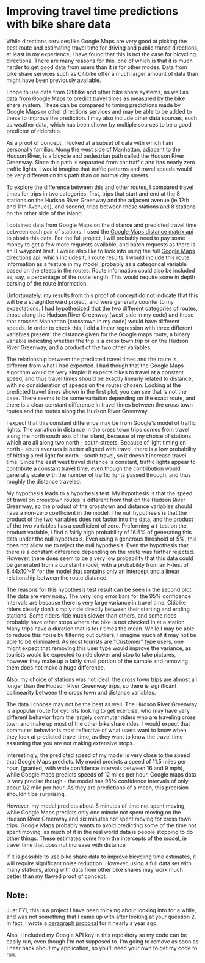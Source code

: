 Improving travel time predictions with bike share data
======================================================

While directions services like Google Maps are very good at picking the best route and estimating travel time for driving and public transit directions, at least in my experience, I have found that this is not the case for bicycling directions.
There are many reasons for this, one of which is that it is much harder to get good data from users than it is for other modes.
Data from bike share services such as Citibike offer a much larger amount of data than might have been previously available.

I hope to use data from Citibike and other bike share systems, as well as data from Google Maps to predict travel times as measured by the bike share system.
These can be compared to timing predictions made by Google Maps or other directions services and may be able to be added to these to improve the prediction.
I may also include other data sources, such  as weather data, which has been shown by multiple sources to be a good predictor of ridership.

As a proof of concept, I looked at a subset of data with which I am personally familiar.
Along the west side of Manhattan, adjacent to the Hudson River, is a bicycle and pedestrian path called the Hudson River Greenway.
Since this path is separated from car traffic and has nearly zero traffic lights, I would imagine that traffic patterns and travel speeds would be very different on this path than on normal city streets.

To explore the difference between this and other routes, I compared travel times for trips in two categories: first, trips that start and end at the 8 stations on the Hudson River Greenway and the adjacent avenue (ie 12th and 11th Avenues), and second, trips between these stations and 8 stations on the other side of the island.

I obtained data from Google Maps on the distance and predicted travel time between each pair of stations.
I used the [Google Maps distance matrix api](https://developers.google.com/maps/documentation/distance-matrix/intro) to obtain this data.
For the full project, I will probably need to pay some money to get a few more requests available, and batch requests as there is an 8 waypoint limit.
I would also like to look into using the full [Google Maps directions api](https://developers.google.com/maps/documentation/directions/intro), which includes full route results.
I would include this route information as a feature in my model, probably as a categorical variable based on the steets in the routes.
Route information could also be included as, say, a percentage of the route length.
This would require some in depth parsing of the route information.

Unfortunately, my results from this proof of concept do not indicate that this will be a straightforward project, and were generally counter to my expectations.
I had hypothesized that the two different categories of routes, those along the Hudson River Greenway (west_side in my code) and those that crossed Manhattan (crosstown in my code) would have different speeds.
In order to check this, I did a linear regression with three different variables present: the distance given for the Google maps route, a binary variable indicating whether the trip is a cross town trip or on the Hudson River Greenway, and a product of the two other variables.

The relationship between the predicted travel times and the route is different from what I had expected.
I had though that the Google Maps algorithm would be very simple: it expects bikes to travel at a constant speed, and thus travel times should be exactly linearly related to distance, with no consideration of speeds on the routes chosen.
Looking at the predicted travel times shown in the first plot, you can see that is not the case.
There seems to be some variation depending on the exact route, and there is a clear constant difference in travel times between the cross town routes and the routes along the Hudson River Greenway.

I expect that this constant difference may be from Google's model of traffic lights.
The variation in distance in the cross town trips comes from travel along the north south axis of the island, because of my choice of stations which are all along two north - south streets.
Because of light timing on north - south avenues is better aligned with travel, there is a low probability of hitting a red light for north - south travel, so it doesn't increase travel time.
Since the east west travel distance is constant, traffic lights appear to contribute a constant travel time, even though the contribution would generally scale with the number of traffic lights passed through, and thus roughly the distance traveled.


My hypothesis leads to a hypothesis test.
My hypothesis is that the speed of travel on crosstown routes is different from that on the Hudson River Greenway, so the product of the crosstown and distance variables should have a non-zero coefficient in the model.
The null hypothesis is that the product of the two variables does not factor into the data, and the product of the two variables has a coefficient of zero.
Preforming a t-test on the product variable, I find a fairly high probability of 16.5% of generating this data under the null hypothesis.
Even using a generous threshold of 5%, this does not allow me to reject the null hypothesis.
Even the hypothesis that there is a constant difference depending on the route was further rejected.
However, there does seem to be a very low probability that this data could be generated from a constant model, with a probability from an F-test of 8.44x10^-11 for the model that contains only an intercept and a linear relationship between the route distance.

The reasons for this hypothesis test result can be seen in the second plot. The data are very noisy.
The very long error bars for the 95% confidence intervals are because there is very large variance in travel time.
Citibike riders clearly don't simply ride directly between their starting and ending stations.
Some riders ride much slower than others, and some rides probably have other stops where the bike is not checked in at a station.
Many trips have a duration that is four times the mean.
While I may be able to reduce this noise by filtering out outliers, I imagine much of it may not be able to be eliminated.
As most tourists are "Customer" type users, one might expect that removing this user type would improve the variance, as tourists would be expected to ride slower and stop to take pictures, however they make up a fairly small portion of the sample and removing them does not make a huge difference.

Also, my choice of stations was not ideal.
the cross town trips are almost all longer than the Hudson River Greenway trips, so there is significant collinearity between the cross town and distance variables.

The data I choose may not be the best as well.
The Hudson River Greenway is a popular route for cyclists looking to get exercise, who may have very different behavior from the largely commuter riders who are traveling cross town and make up most of the other bike share rides.
I would expect that commuter behavior is most reflective of what users want to know when they look at predicted travel time, as they want to know the travel time assuming that you are not making extensive stops.

Interestingly, the predicted speed of my model is very close to the speed that Google Maps predicts.
My model predicts a speed of 11.5 miles per hour, (granted, with wide confidence intervals between 16 and 9 mph), while Google maps predicts speeds of 12 miles per hour.
Google maps data is very precise though - the model has 95% confidence intervals of only about 1/2 mile per hour.
As they are predictions of a mean, this precision shouldn't be surprising.

However, my model predicts about 8 minutes of time not spent moving, while Google Maps predicts only one minute not spent moving on the Hudson River Greenway and six minutes not spent moving for cross town trips.
Google Maps probably wants to avoid predicting some of the time not spent moving, as much of it in the real world data is people stopping to do other things.
These estimates come from the intercepts of the model, ie travel time that does not increase with distance.

If it is possible to use bike share data to improve bicycling time estimates, it will require significant noise reduction.
However, using a full data set with many stations, along with data from other bike shares may work much better than my flawed proof of concept.

Note:
-----
Just FYI, this is a project I have been thinking about looking into for a while, and was not something that I came up with after looking at your question 2.
In fact, I wrote a [paragraph proposal](https://github.com/ThomasProctor/Slide-Rule-Data-Intensive/blob/master/DataStory/Capstone%20proposals.ipynb) for it nearly a year ago.

Also, I included my Google API key in this repository so my code can be easily run, even though I'm not supposed to.
I'm going to remove as soon as I hear back about my application, so you'll need your own to get my code to run.
